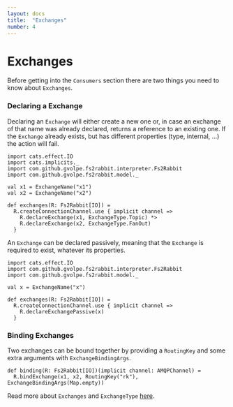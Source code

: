 ```yaml
---
layout: docs
title:  "Exchanges"
number: 4
---
```


# Exchanges

Before getting into the `Consumers` section there are two things you need to know about `Exchanges`.

### Declaring a Exchange

Declaring an `Exchange` will either create a new one or, in case an exchange of that name was already declared, returns a reference to an existing one.
If the `Exchange` already exists, but has different properties (type, internal, ...) the action will fail.

```tut:book:silent
import cats.effect.IO
import cats.implicits._
import com.github.gvolpe.fs2rabbit.interpreter.Fs2Rabbit
import com.github.gvolpe.fs2rabbit.model._

val x1 = ExchangeName("x1")
val x2 = ExchangeName("x2")

def exchanges(R: Fs2Rabbit[IO]) =
  R.createConnectionChannel.use { implicit channel =>
    R.declareExchange(x1, ExchangeType.Topic) *>
    R.declareExchange(x2, ExchangeType.FanOut)
  }
```

An `Exchange` can be declared passively, meaning that the `Exchange` is required to exist, whatever its properties.

```tut:book:silent
import cats.effect.IO
import com.github.gvolpe.fs2rabbit.interpreter.Fs2Rabbit
import com.github.gvolpe.fs2rabbit.model._

val x = ExchangeName("x")

def exchanges(R: Fs2Rabbit[IO]) =
  R.createConnectionChannel.use { implicit channel =>
    R.declareExchangePassive(x)
  }
```

### Binding Exchanges

Two exchanges can be bound together by providing a `RoutingKey` and some extra arguments with `ExchangeBindingArgs`.

```tut:book:silent
def binding(R: Fs2Rabbit[IO])(implicit channel: AMQPChannel) =
  R.bindExchange(x1, x2, RoutingKey("rk"), ExchangeBindingArgs(Map.empty))
```

Read more about `Exchanges` and `ExchangeType` [here](https://www.rabbitmq.com/tutorials/amqp-concepts.html#exchanges).

